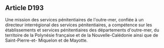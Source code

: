 Article D193
----
Une mission des services pénitentiaires de l'outre-mer, confiée à un directeur
interrégional des services pénitentiaires, a compétence sur les établissements
et services pénitentiaires des départements d'outre-mer, du territoire de la
Polynésie française et de la Nouvelle-Calédonie ainsi que de Saint-Pierre-et-
Miquelon et de Mayotte.
